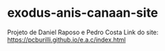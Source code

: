 # exodus-anis-canaan-site
 Projeto de Daniel Raposo e Pedro Costa
 Link do site: https://pcburilli.github.io/e.a.c/index.html

